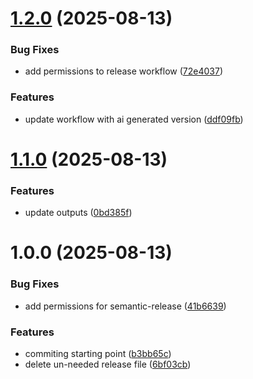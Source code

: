 # [1.2.0](https://github.com/henryjarend/test-repo/compare/v1.1.0...v1.2.0) (2025-08-13)


### Bug Fixes

* add permissions to release workflow ([72e4037](https://github.com/henryjarend/test-repo/commit/72e40378b18bbe4de8ba2da3bbff12385345344a))


### Features

* update workflow with ai generated version ([ddf09fb](https://github.com/henryjarend/test-repo/commit/ddf09fb4448fc2b206c67f0a3f4a7d7d04732383))

# [1.1.0](https://github.com/henryjarend/test-repo/compare/v1.0.0...v1.1.0) (2025-08-13)


### Features

* update outputs ([0bd385f](https://github.com/henryjarend/test-repo/commit/0bd385fd05249a3874ebdee79c99e5e4163fa1af))

# 1.0.0 (2025-08-13)


### Bug Fixes

* add permissions for semantic-release ([41b6639](https://github.com/henryjarend/test-repo/commit/41b6639d6f4d66e069a4715d7b689a88549b546d))


### Features

* commiting starting point ([b3bb65c](https://github.com/henryjarend/test-repo/commit/b3bb65c9a79f556d7085f447c66d9736b104a9c7))
* delete un-needed release file ([6bf03cb](https://github.com/henryjarend/test-repo/commit/6bf03cbf31472d9745a8aebb271d2a80def8ee44))
